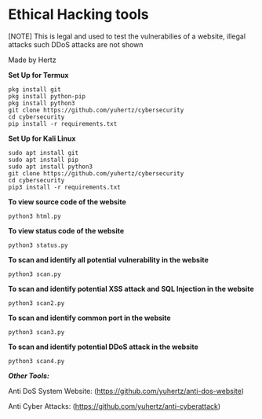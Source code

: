 # Ethical Hacking tools
[NOTE] This is legal and used to test the vulnerabilies of a website, illegal attacks such DDoS attacks are not shown

Made by Hertz


__Set Up for Termux__
```
pkg install git
pkg install python-pip
pkg install python3
git clone https://github.com/yuhertz/cybersecurity
cd cybersecurity
pip install -r requirements.txt
```

__Set Up for Kali Linux__
```
sudo apt install git
sudo apt install pip
sudo apt install python3
git clone https://github.com/yuhertz/cybersecurity
cd cybersecurity
pip3 install -r requirements.txt
```

__To view source code of the website__
```
python3 html.py
```

__To view status code of the website__
```
python3 status.py
```

__To scan and identify all potential vulnerability in the website__
```
python3 scan.py
```

__To scan and identify potential XSS attack and SQL Injection in the website__
```
python3 scan2.py
```

__To scan and identify common port in the website__
```
python3 scan3.py
```

__To scan and identify potential DDoS attack in the website__
```
python3 scan4.py
```




___Other Tools:___

Anti DoS System Website:
(https://github.com/yuhertz/anti-dos-website)


Anti Cyber Attacks:
(https://github.com/yuhertz/anti-cyberattack)


